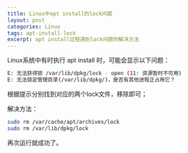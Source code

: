 ```yaml
---
title: Linux中apt install的lock问题
layout: post
categories: Linux
tags: apt-install-lock
excerpt: apt install过程遇到lock问题的解决方法
---
```


Linux系统中有时执行 apt install 时，可能会显示以下问题：
```sh
E: 无法获得锁 /var/lib/dpkg/lock - open (11: 资源暂时不可用)
E: 无法锁定管理目录(/var/lib/dpkg/)，是否有其他进程正占用它？
```

根据提示分别找到对应的两个lock文件，移除即可；

解决方法：
```sh
sudo rm /var/cache/apt/archives/lock
sudo rm /var/lib/dpkg/lock
```

再次运行就成功了。